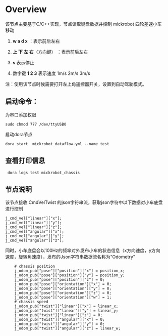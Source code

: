 # Overview

该节点主要基于C/C++实现，节点读取键盘数据并控制 mickrobot 四轮差速小车移动

1. **w a d x** ：表示前后左右

2. **上 下 左 右**（方向键） ：表示前后左右

3. **s** 表示停止

4. 数字键 **1 2 3** 表示速度 1m/s 2m/s 3m/s

注：使用该节点时候需要打开左上角遥控器开关，设置到自动驾驶模式。 

## 启动命令：

为串口添加权限

```
sudo chmod 777 /dev/ttyUSB0
```
启动dora节点
```
dora start  mickrobot_dataflow.yml --name test
```
##  查看打印信息 

```
 dora logs test mickrobot_chassis
```

## 节点说明

该节点接收 CmdVelTwist 的json字符串流，获取json字符中以下数据对小车底盘进行控制

```
j_cmd_vel["linear"]["x"];
j_cmd_vel["linear"]["y"];
j_cmd_vel["linear"]["z"];
j_cmd_vel["angular"]["x"];
j_cmd_vel["angular"]["y"];
j_cmd_vel["angular"]["z"];
```

同时，小车底盘会以100Hz的频率对外发布小车的状态信息（x方向速度，y方向速度，旋转角速度），发布的Json字符串数据流名称为“Odometry”

```
	# chassis position
	j_odom_pub["pose"]["position"]["x"] = position_x;
	j_odom_pub["pose"]["position"]["y"] = position_y;
	j_odom_pub["pose"]["position"]["z"] = 0;
	j_odom_pub["pose"]["orientation"]["x"] = 0;
	j_odom_pub["pose"]["orientation"]["y"] = 0;
	j_odom_pub["pose"]["orientation"]["z"] = 0;
	j_odom_pub["pose"]["orientation"]["w"] = 1;
	# chassis speed
	j_odom_pub["twist"]["linear"]["x"] = linear_x;
	j_odom_pub["twist"]["linear"]["y"] = linear_y;
	j_odom_pub["twist"]["linear"]["z"] = 0;
	j_odom_pub["twist"]["angular"]["x"] = 0;
	j_odom_pub["twist"]["angular"]["y"] = 0;
	j_odom_pub["twist"]["angular"]["z"] = linear_w;
```

